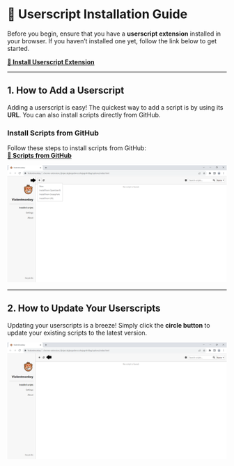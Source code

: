 # **🚀 Userscript Installation Guide**  
Before you begin, ensure that you have a **userscript extension** installed in your browser. If you haven’t installed one yet, follow the link below to get started.

[**🔧 Install Userscript Extension**](../extension/install-extension.md)

---

## **1. How to Add a Userscript**  
Adding a userscript is easy! The quickest way to add a script is by using its **URL**. You can also install scripts directly from GitHub.

### **Install Scripts from GitHub**  
Follow these steps to install scripts from GitHub:  
[**📂 Scripts from GitHub**](add-scripts-from-github.md)

![Add Userscript](img/add-userscript.png)

---

## **2. How to Update Your Userscripts**  
Updating your userscripts is a breeze! Simply click the **circle button** to update your existing scripts to the latest version.

![Update Userscript](img/update-userscripts.png)
